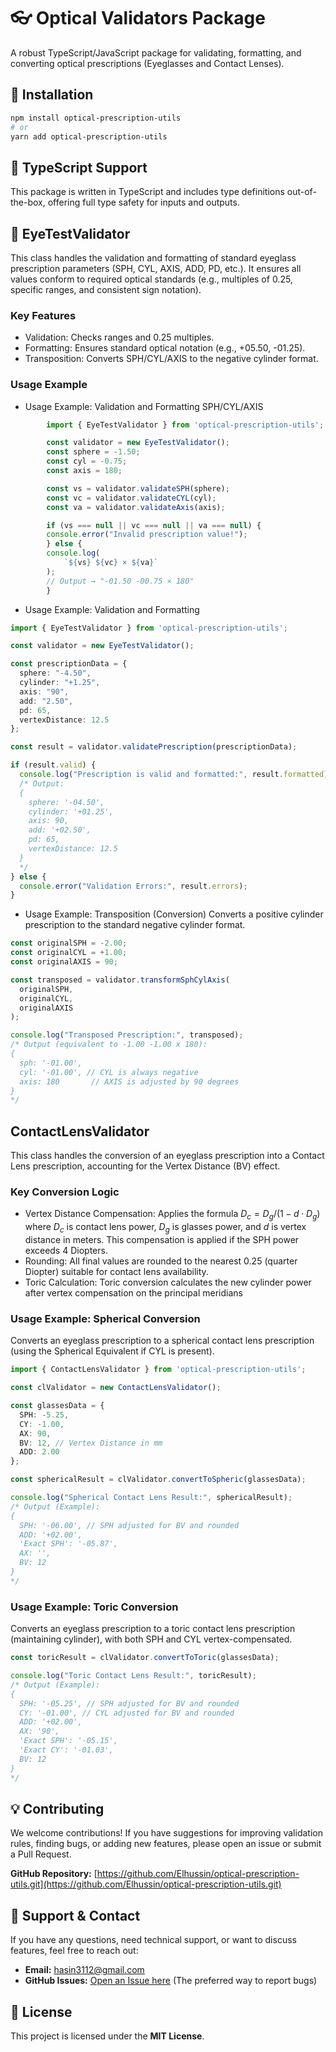 # 👓 Optical Validators Package
A robust TypeScript/JavaScript package for validating, formatting, and converting optical prescriptions (Eyeglasses and Contact Lenses).

## 🚀 Installation
```bash
npm install optical-prescription-utils
# or
yarn add optical-prescription-utils
```

## 📝 TypeScript Support
This package is written in TypeScript and includes type definitions out-of-the-box, offering full type safety for inputs and outputs.

## 🔬 EyeTestValidator
This class handles the validation and formatting of standard eyeglass prescription parameters (SPH, CYL, AXIS, ADD, PD, etc.). It ensures all values conform to required optical standards (e.g., multiples of 0.25, specific ranges, and consistent sign notation).

### Key Features
- Validation: Checks ranges and $0.25$ multiples.
- Formatting: Ensures standard optical notation (e.g., +05.50, -01.25).
- Transposition: Converts SPH/CYL/AXIS to the negative cylinder format.

### Usage Example

- Usage Example: Validation and Formatting SPH/CYL/AXIS
```typescript
        import { EyeTestValidator } from 'optical-prescription-utils'; // (assuming this is the correct path)

        const validator = new EyeTestValidator();
        const sphere = -1.50;
        const cyl = -0.75;
        const axis = 180;

        const vs = validator.validateSPH(sphere);
        const vc = validator.validateCYL(cyl);
        const va = validator.validateAxis(axis);

        if (vs === null || vc === null || va === null) {
        console.error("Invalid prescription value!");
        } else {
        console.log(
            `${vs} ${vc} × ${va}`
        );
        // Output → "-01.50 -00.75 × 180" 
        }
```

- Usage Example: Validation and Formatting
```typescript
import { EyeTestValidator } from 'optical-prescription-utils';

const validator = new EyeTestValidator();

const prescriptionData = {
  sphere: "-4.50",
  cylinder: "+1.25",
  axis: "90",
  add: "2.50",
  pd: 65,
  vertexDistance: 12.5
};

const result = validator.validatePrescription(prescriptionData);

if (result.valid) {
  console.log("Prescription is valid and formatted:", result.formatted);
  /* Output:
  {
    sphere: '-04.50',
    cylinder: '+01.25',
    axis: 90,
    add: '+02.50',
    pd: 65,
    vertexDistance: 12.5
  }
  */
} else {
  console.error("Validation Errors:", result.errors);
}
```

- Usage Example: Transposition (Conversion)
Converts a positive cylinder prescription to the standard negative cylinder format.
```typescript
const originalSPH = -2.00;
const originalCYL = +1.00;
const originalAXIS = 90;

const transposed = validator.transformSphCylAxis(
  originalSPH, 
  originalCYL, 
  originalAXIS
);

console.log("Transposed Prescription:", transposed);
/* Output (equivalent to -1.00 -1.00 x 180):
{ 
  sph: '-01.00', 
  cyl: '-01.00', // CYL is always negative
  axis: 180       // AXIS is adjusted by 90 degrees
}
*/
```
## ContactLensValidator
This class handles the conversion of an eyeglass prescription into a Contact Lens prescription, accounting for the Vertex Distance (BV) effect.

### Key Conversion Logic
- Vertex Distance Compensation: Applies the formula $D_c = D_g / (1 - d \cdot D_g)$ where $D_c$ is contact lens power, $D_g$ is glasses power, and $d$ is vertex distance in meters. This compensation is applied if the SPH power exceeds $4$ Diopters.
- Rounding: All final values are rounded to the nearest $0.25$ (quarter Diopter) suitable for contact lens availability.
- Toric Calculation: Toric conversion calculates the new cylinder power after vertex compensation on the principal meridians

### Usage Example: Spherical Conversion
Converts an eyeglass prescription to a spherical contact lens prescription (using the Spherical Equivalent if CYL is present).

```typescript
import { ContactLensValidator } from 'optical-prescription-utils';

const clValidator = new ContactLensValidator();

const glassesData = { 
  SPH: -5.25, 
  CY: -1.00, 
  AX: 90, 
  BV: 12, // Vertex Distance in mm
  ADD: 2.00 
};

const sphericalResult = clValidator.convertToSpheric(glassesData);

console.log("Spherical Contact Lens Result:", sphericalResult);
/* Output (Example):
{
  SPH: '-06.00', // SPH adjusted for BV and rounded
  ADD: '+02.00', 
  'Exact SPH': '-05.87',
  AX: '',
  BV: 12
}
*/
```

### Usage Example: Toric Conversion
Converts an eyeglass prescription to a toric contact lens prescription (maintaining cylinder), with both SPH and CYL vertex-compensated.

```typescript
const toricResult = clValidator.convertToToric(glassesData);

console.log("Toric Contact Lens Result:", toricResult);
/* Output (Example):
{
  SPH: '-05.25', // SPH adjusted for BV and rounded
  CY: '-01.00', // CYL adjusted for BV and rounded
  ADD: '+02.00',
  AX: '90',
  'Exact SPH': '-05.15', 
  'Exact CY': '-01.03',
  BV: 12
}
*/
```
## 💡 Contributing

We welcome contributions! If you have suggestions for improving validation rules, finding bugs, or adding new features, please open an issue or submit a Pull Request.

**GitHub Repository:** [https://github.com/Elhussin/optical-prescription-utils.git](https://github.com/Elhussin/optical-prescription-utils.git)

## 💬 Support & Contact

If you have any questions, need technical support, or want to discuss features, feel free to reach out:

* **Email:** [hasin3112@gmail.com](mailto:hasin3112@gmail.com)
* **GitHub Issues:** [Open an Issue here](https://github.com/Elhussin/optical-prescription-utils/issues) (The preferred way to report bugs)

## 📜 License
This project is licensed under the **MIT License**.


